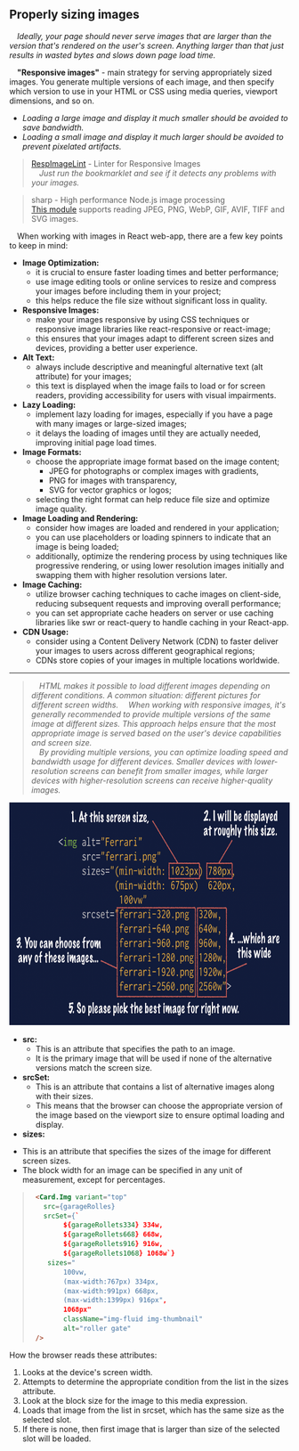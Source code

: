 ## Properly sizing images
&emsp;_Ideally, your page should never serve images that are larger than the version that's rendered on the user's screen.
Anything larger than that just results in wasted bytes and slows down page load time._

&emsp;**"Responsive images"** - main strategy for serving appropriately sized images. You generate multiple versions of each image, 
and then specify which version to use in your HTML or CSS using media queries, viewport dimensions, and so on. 
  * _Loading a large image and display it much smaller should be avoided to save bandwidth._
  * _Loading a small image and display it much larger should be avoided to prevent pixelated artifacts._

> [RespImageLint](https://ausi.github.io/respimagelint/) - Linter for Responsive Images\
> &emsp;_Just run the bookmarklet and see if it detects any problems with your images._

> sharp - High performance Node.js image processing\
> [This module](https://sharp.pixelplumbing.com/) supports reading JPEG, PNG, WebP, GIF, AVIF, TIFF and SVG images.

&emsp;When working with images in React web-app, there are a few key points to keep in mind:
* **Image Optimization:**
  + it is crucial to ensure faster loading times and better performance;
  + use image editing tools or online services to resize and compress your images before including them in your project;
  + this helps reduce the file size without significant loss in quality.
* **Responsive Images:**
  + make your images responsive by using CSS techniques or responsive image libraries like react-responsive or react-image;
  + this ensures that your images adapt to different screen sizes and devices, providing a better user experience.
* **Alt Text:** 
  + always include descriptive and meaningful alternative text (alt attribute) for your images;
  + this text is displayed when the image fails to load or for screen readers, providing accessibility for users with visual impairments.
* **Lazy Loading:**
  + implement lazy loading for images, especially if you have a page with many images or large-sized images;
  + it delays the loading of images until they are actually needed, improving initial page load times.
* **Image Formats:**
  + choose the appropriate image format based on the image content;
    - JPEG for photographs or complex images with gradients, 
    - PNG for images with transparency,  
    - SVG for vector graphics or logos;
  + selecting the right format can help reduce file size and optimize image quality.
* **Image Loading and Rendering:** 
  + consider how images are loaded and rendered in your application;
  + you can use placeholders or loading spinners to indicate that an image is being loaded;
  + additionally, optimize the rendering process by using techniques like progressive rendering, or using lower resolution images initially and swapping them with higher resolution versions later.
* **Image Caching:** 
  + utilize browser caching techniques to cache images on client-side, reducing subsequent requests and improving overall performance;
  + you can set appropriate cache headers on server or use caching libraries like swr or react-query to handle caching in your React-app.
* **CDN Usage:**
  + consider using a Content Delivery Network (CDN) to faster deliver your images to users across different geographical regions;
  + CDNs store copies of your images in multiple locations worldwide.

- - -

> _&emsp;HTML makes it possible to load different images depending on different conditions. A common situation: different pictures for different screen widths._
> _&emsp;When working with responsive images, it's generally recommended to provide multiple versions of the same image at different sizes.
> This approach helps ensure that the most appropriate image is served based on the user's device capabilities and screen size._\
> _&emsp;By providing multiple versions, you can optimize loading speed and bandwidth usage for different devices. Smaller devices with lower-resolution screens can benefit from smaller images, while larger devices with higher-resolution screens can receive higher-quality images._

<p align="center">
  <img src="https://github.com/SKindij/SKindij/blob/main/recources/srcset-sizes.png" 
    title="srcset-sizes" alt="srcset and sizes" width="600" height="400"/>  
</p> 

+ **src:**
  - This is an attribute that specifies the path to an image.
  -  It is the primary image that will be used if none of the alternative versions match the screen size.
+ **srcSet:**
  - This is an attribute that contains a list of alternative images along with their sizes.
  - This means that the browser can choose the appropriate version of the image based on the viewport size to ensure optimal loading and display.
 + **sizes:**
  - This is an attribute that specifies the sizes of the image for different screen sizes.
  - The block width for an image can be specified in any unit of measurement, except for percentages.

> ```HTML
>  <Card.Img variant="top" 
>    src={garageRolles}
>    srcSet={`
>         ${garageRollets334} 334w, 
>         ${garageRollets668} 668w, 
>         ${garageRollets916} 916w, 
>         ${garageRollets1068} 1068w`}
>     sizes="
>         100vw, 
>         (max-width:767px) 334px, 
>         (max-width:991px) 668px, 
>         (max-width:1399px) 916px",
>         1068px"
>         className="img-fluid img-thumbnail" 
>         alt="roller gate"
>  />  
> ```

How the browser reads these attributes:
1. Looks at the device's screen width.
2. Attempts to determine the appropriate condition from the list in the sizes attribute.
3. Look at the block size for the image to this media expression.
4. Loads that image from the list in srcset, which has the same size as the selected slot.
5. If there is none, then first image that is larger than size of the selected slot will be loaded.





